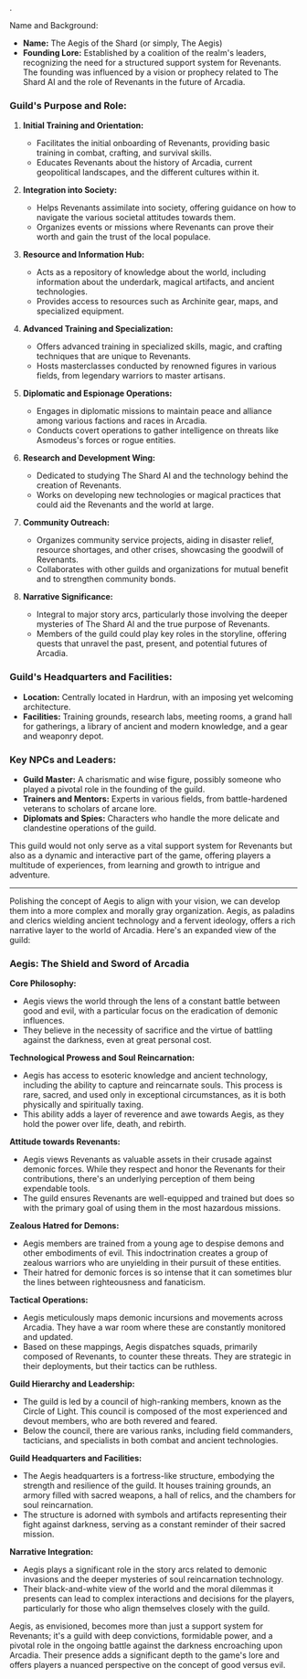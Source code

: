 .


Name and Background:

- **Name:** The Aegis of the Shard (or simply, The Aegis)
- **Founding Lore:** Established by a coalition of the realm's leaders, recognizing the need for a structured support system for Revenants. The founding was influenced by a vision or prophecy related to The Shard AI and the role of Revenants in the future of Arcadia.

### Guild's Purpose and Role:

1. **Initial Training and Orientation:**

   - Facilitates the initial onboarding of Revenants, providing basic training in combat, crafting, and survival skills.
   - Educates Revenants about the history of Arcadia, current geopolitical landscapes, and the different cultures within it.
2. **Integration into Society:**

   - Helps Revenants assimilate into society, offering guidance on how to navigate the various societal attitudes towards them.
   - Organizes events or missions where Revenants can prove their worth and gain the trust of the local populace.
3. **Resource and Information Hub:**

   - Acts as a repository of knowledge about the world, including information about the underdark, magical artifacts, and ancient technologies.
   - Provides access to resources such as Archinite gear, maps, and specialized equipment.
4. **Advanced Training and Specialization:**

   - Offers advanced training in specialized skills, magic, and crafting techniques that are unique to Revenants.
   - Hosts masterclasses conducted by renowned figures in various fields, from legendary warriors to master artisans.
5. **Diplomatic and Espionage Operations:**

   - Engages in diplomatic missions to maintain peace and alliance among various factions and races in Arcadia.
   - Conducts covert operations to gather intelligence on threats like Asmodeus's forces or rogue entities.
6. **Research and Development Wing:**

   - Dedicated to studying The Shard AI and the technology behind the creation of Revenants.
   - Works on developing new technologies or magical practices that could aid the Revenants and the world at large.
7. **Community Outreach:**

   - Organizes community service projects, aiding in disaster relief, resource shortages, and other crises, showcasing the goodwill of Revenants.
   - Collaborates with other guilds and organizations for mutual benefit and to strengthen community bonds.
8. **Narrative Significance:**

   - Integral to major story arcs, particularly those involving the deeper mysteries of The Shard AI and the true purpose of Revenants.
   - Members of the guild could play key roles in the storyline, offering quests that unravel the past, present, and potential futures of Arcadia.

### Guild's Headquarters and Facilities:

- **Location:** Centrally located in Hardrun, with an imposing yet welcoming architecture.
- **Facilities:** Training grounds, research labs, meeting rooms, a grand hall for gatherings, a library of ancient and modern knowledge, and a gear and weaponry depot.

### Key NPCs and Leaders:

- **Guild Master:** A charismatic and wise figure, possibly someone who played a pivotal role in the founding of the guild.
- **Trainers and Mentors:** Experts in various fields, from battle-hardened veterans to scholars of arcane lore.
- **Diplomats and Spies:** Characters who handle the more delicate and clandestine operations of the guild.

This guild would not only serve as a vital support system for Revenants but also as a dynamic and interactive part of the game, offering players a multitude of experiences, from learning and growth to intrigue and adventure.



---




Polishing the concept of Aegis to align with your vision, we can develop them into a more complex and morally gray organization. Aegis, as paladins and clerics wielding ancient technology and a fervent ideology, offers a rich narrative layer to the world of Arcadia. Here's an expanded view of the guild:

### Aegis: The Shield and Sword of Arcadia

**Core Philosophy:**

- Aegis views the world through the lens of a constant battle between good and evil, with a particular focus on the eradication of demonic influences.
- They believe in the necessity of sacrifice and the virtue of battling against the darkness, even at great personal cost.

**Technological Prowess and Soul Reincarnation:**

- Aegis has access to esoteric knowledge and ancient technology, including the ability to capture and reincarnate souls. This process is rare, sacred, and used only in exceptional circumstances, as it is both physically and spiritually taxing.
- This ability adds a layer of reverence and awe towards Aegis, as they hold the power over life, death, and rebirth.

**Attitude towards Revenants:**

- Aegis views Revenants as valuable assets in their crusade against demonic forces. While they respect and honor the Revenants for their contributions, there's an underlying perception of them being expendable tools.
- The guild ensures Revenants are well-equipped and trained but does so with the primary goal of using them in the most hazardous missions.

**Zealous Hatred for Demons:**

- Aegis members are trained from a young age to despise demons and other embodiments of evil. This indoctrination creates a group of zealous warriors who are unyielding in their pursuit of these entities.
- Their hatred for demonic forces is so intense that it can sometimes blur the lines between righteousness and fanaticism.

**Tactical Operations:**

- Aegis meticulously maps demonic incursions and movements across Arcadia. They have a war room where these are constantly monitored and updated.
- Based on these mappings, Aegis dispatches squads, primarily composed of Revenants, to counter these threats. They are strategic in their deployments, but their tactics can be ruthless.

**Guild Hierarchy and Leadership:**

- The guild is led by a council of high-ranking members, known as the Circle of Light. This council is composed of the most experienced and devout members, who are both revered and feared.
- Below the council, there are various ranks, including field commanders, tacticians, and specialists in both combat and ancient technologies.

**Guild Headquarters and Facilities:**

- The Aegis headquarters is a fortress-like structure, embodying the strength and resilience of the guild. It houses training grounds, an armory filled with sacred weapons, a hall of relics, and the chambers for soul reincarnation.
- The structure is adorned with symbols and artifacts representing their fight against darkness, serving as a constant reminder of their sacred mission.

**Narrative Integration:**

- Aegis plays a significant role in the story arcs related to demonic invasions and the deeper mysteries of soul reincarnation technology.
- Their black-and-white view of the world and the moral dilemmas it presents can lead to complex interactions and decisions for the players, particularly for those who align themselves closely with the guild.

Aegis, as envisioned, becomes more than just a support system for Revenants; it's a guild with deep convictions, formidable power, and a pivotal role in the ongoing battle against the darkness encroaching upon Arcadia. Their presence adds a significant depth to the game's lore and offers players a nuanced perspective on the concept of good versus evil.
